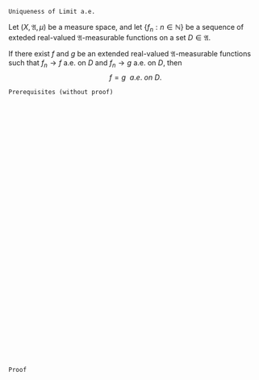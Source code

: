 ```
Uniqueness of Limit a.e.
```

Let $(X, \mathfrak{A}, \mu)$ be a measure space, and
let $\{f_n: n \in \mathbb{N}\}$ be a sequence of exteded real-valued $\mathfrak{A}$-measurable functions on a set $D\in \mathfrak{A}$.

If there exist $f$ and $g$ be an extended real-valued $\mathfrak{A}$-measurable functions such that $f_n \rightarrow f$ a.e. on $D$ and $f_n \rightarrow g$ a.e. on $D$, then
$$
f=g \ \ a.e. \ on \ D.
$$

```
Prerequisites (without proof)
```

<br>
<br>
<br>
<br>
<br>
<br>
<br>
<br>
<br>
<br>
<br>
<br>
<br>
<br>
<br>
<br>
<br>
<br>
<br>
<br>
<br>
<br>
<br>
<br>
<br>
<br>
<br>
<br>
<br>
<br>


```
Proof
```
